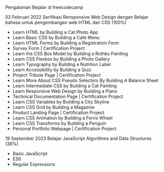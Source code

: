 Pengalaman Bejalar di freecodecamp

02 Februari 2022
Serifikasi Rensponsive Web Design dengan Belajar bahasa untuk pengembangan web HTML dan CSS (100%)
* Learn HTML by Building a Cat Photo App
* Learn Basic CSS by Building a Cafe Menu
* Learn HTML Forms by Building a Registration Form
* Survey Form | Certification Project
* Learn the CSS Box Model by Building a Rothko Painting
* Learn CSS Flexbox by Building a Photo Gallery
* Learn Typography by Building a Nutrition Label
* Learn Accessibility by Building a Quiz
* Project Tribute Page | Certification Project
* Learn More About CSS Pseudo Selectors By Building A Balance Sheet
* Learn Intermediate CSS by Building a Cat Painting
* Learn Responsive Web Design by Building a Piano
* Technical Documentation Page | Certification Project
* Learn CSS Variables by Building a City Skyline
* Learn CSS Grid by Building a Magazine
* Product Landing Page | Certification Project
* Learn CSS Animation by Building a Ferris Wheel
* Learn CSS Transforms by Building a Penguin
* Personal Portfolio Webpage | Certification Project
  

19 September 2023
Belajar JavaScript Algorithms and Data Structures (38%)
* Basic JavaScript
* ES6
* Regular Expressions
